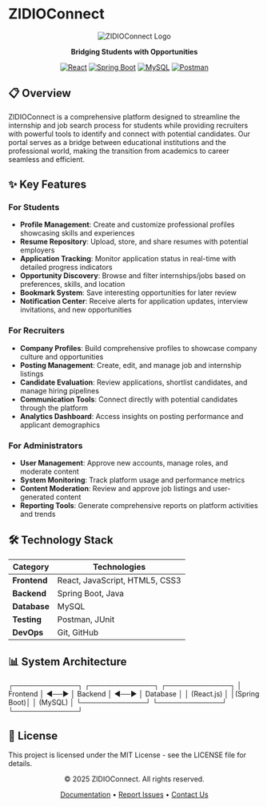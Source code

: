 # ZIDIOConnect

<div align="center">

![ZIDIOConnect Logo](https://images.pexels.com/photos/3183150/pexels-photo-3183150.jpeg?auto=compress&cs=tinysrgb&w=1260&h=750&dpr=2)

**Bridging Students with Opportunities**

[![React](https://img.shields.io/badge/React-20232A?style=for-the-badge&logo=react&logoColor=61DAFB)](https://reactjs.org/)
[![Spring Boot](https://img.shields.io/badge/Spring_Boot-F2F4F9?style=for-the-badge&logo=spring-boot)](https://spring.io/projects/spring-boot)
[![MySQL](https://img.shields.io/badge/MySQL-005C84?style=for-the-badge&logo=mysql&logoColor=white)](https://www.mysql.com/)
[![Postman](https://img.shields.io/badge/Postman-FF6C37?style=for-the-badge&logo=Postman&logoColor=white)](https://www.postman.com/)

</div>

## 📋 Overview

ZIDIOConnect is a comprehensive platform designed to streamline the internship and job search process for students while providing recruiters with powerful tools to identify and connect with potential candidates. Our portal serves as a bridge between educational institutions and the professional world, making the transition from academics to career seamless and efficient.

## ✨ Key Features

### For Students
- **Profile Management**: Create and customize professional profiles showcasing skills and experiences
- **Resume Repository**: Upload, store, and share resumes with potential employers
- **Application Tracking**: Monitor application status in real-time with detailed progress indicators
- **Opportunity Discovery**: Browse and filter internships/jobs based on preferences, skills, and location
- **Bookmark System**: Save interesting opportunities for later review
- **Notification Center**: Receive alerts for application updates, interview invitations, and new opportunities

### For Recruiters
- **Company Profiles**: Build comprehensive profiles to showcase company culture and opportunities
- **Posting Management**: Create, edit, and manage job and internship listings
- **Candidate Evaluation**: Review applications, shortlist candidates, and manage hiring pipelines
- **Communication Tools**: Connect directly with potential candidates through the platform
- **Analytics Dashboard**: Access insights on posting performance and applicant demographics

### For Administrators
- **User Management**: Approve new accounts, manage roles, and moderate content
- **System Monitoring**: Track platform usage and performance metrics
- **Content Moderation**: Review and approve job listings and user-generated content
- **Reporting Tools**: Generate comprehensive reports on platform activities and trends

## 🛠️ Technology Stack

| Category | Technologies |
|----------|--------------|
| **Frontend** | React, JavaScript, HTML5, CSS3 |
| **Backend** | Spring Boot, Java |
| **Database** | MySQL |
| **Testing** | Postman, JUnit |
| **DevOps** | Git, GitHub |

## 📊 System Architecture

┌─────────────┐ ┌─────────────┐ ┌─────────────┐
│ Frontend │ ◄──► │ Backend │ ◄──► │ Database │
│ (React.js) │ │(Spring Boot)│ │ (MySQL) │
└─────────────┘ └─────────────┘ └─────────────┘
## 📄 License

This project is licensed under the MIT License - see the LICENSE file for details.

<div align="center">
  <p>© 2025 ZIDIOConnect. All rights reserved.</p>
  <p>
    <a href="https://github.com/Jayakrishna1114/zidio-connect/wiki">Documentation</a> •
    <a href="https://github.com/Jayakrishna1114/zidio-connect/issues">Report Issues</a> •
    <a href="mailto:jayakrishnaa1114@gmail.com">Contact Us</a>
  </p>
</div>
